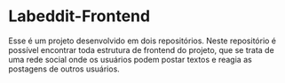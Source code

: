 # Labeddit-Frontend
Esse é um projeto desenvolvido em dois repositórios. Neste repositório é possível encontrar toda estrutura de frontend do projeto, que se trata de uma rede social onde os usuários podem postar textos e reagia as postagens de outros usuários.
